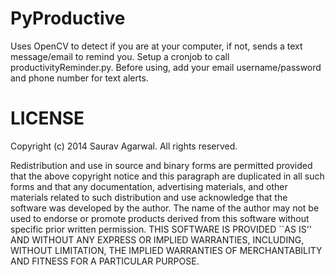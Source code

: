 PyProductive
============

Uses OpenCV to detect if you are at your computer, if not, sends a text message/email to remind you. Setup a cronjob to call productivityReminder.py. Before using, add your email username/password and phone number for text alerts.


LICENSE
==============

Copyright (c) 2014 Saurav Agarwal.
All rights reserved.

Redistribution and use in source and binary forms are permitted
provided that the above copyright notice and this paragraph are
duplicated in all such forms and that any documentation,
advertising materials, and other materials related to such
distribution and use acknowledge that the software was developed
by the author. The name of the
author may not be used to endorse or promote products derived
from this software without specific prior written permission.
THIS SOFTWARE IS PROVIDED ``AS IS'' AND WITHOUT ANY EXPRESS OR
IMPLIED WARRANTIES, INCLUDING, WITHOUT LIMITATION, THE IMPLIED
WARRANTIES OF MERCHANTABILITY AND FITNESS FOR A PARTICULAR PURPOSE.
